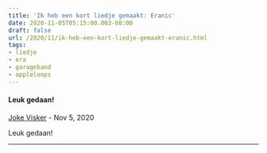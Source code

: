 ```yaml
---
title: 'Ik heb een kort liedje gemaakt: Eranic'
date: 2020-11-05T05:15:00.002-08:00
draft: false
url: /2020/11/ik-heb-een-kort-liedje-gemaakt-eranic.html
tags: 
- liedje
- era
- garageband
- appleloops
---
```


#### Leuk gedaan!
[Joke Visker](https://www.blogger.com/profile/06179183056635105746 "noreply@blogger.com") - <time datetime="2020-11-06T04:31:09.964-08:00">Nov 5, 2020</time>

Leuk gedaan!
<hr />
